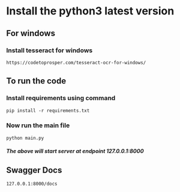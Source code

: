 # Install the python3 latest version

## For windows

### Install tesseract for windows 

    https://codetoprosper.com/tesseract-ocr-for-windows/


## To run the code

### Install requirements using command 

    pip install -r requirements.txt  

###  Now run the main file  

    python main.py

##### The above will start server at endpoint 127.0.0.1:8000

## Swagger Docs

    127.0.0.1:8000/docs